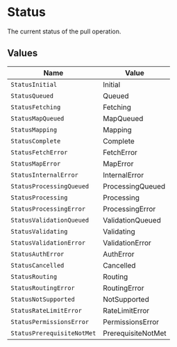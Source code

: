# Status

The current status of the pull operation.


## Values

| Name                       | Value                      |
| -------------------------- | -------------------------- |
| `StatusInitial`            | Initial                    |
| `StatusQueued`             | Queued                     |
| `StatusFetching`           | Fetching                   |
| `StatusMapQueued`          | MapQueued                  |
| `StatusMapping`            | Mapping                    |
| `StatusComplete`           | Complete                   |
| `StatusFetchError`         | FetchError                 |
| `StatusMapError`           | MapError                   |
| `StatusInternalError`      | InternalError              |
| `StatusProcessingQueued`   | ProcessingQueued           |
| `StatusProcessing`         | Processing                 |
| `StatusProcessingError`    | ProcessingError            |
| `StatusValidationQueued`   | ValidationQueued           |
| `StatusValidating`         | Validating                 |
| `StatusValidationError`    | ValidationError            |
| `StatusAuthError`          | AuthError                  |
| `StatusCancelled`          | Cancelled                  |
| `StatusRouting`            | Routing                    |
| `StatusRoutingError`       | RoutingError               |
| `StatusNotSupported`       | NotSupported               |
| `StatusRateLimitError`     | RateLimitError             |
| `StatusPermissionsError`   | PermissionsError           |
| `StatusPrerequisiteNotMet` | PrerequisiteNotMet         |